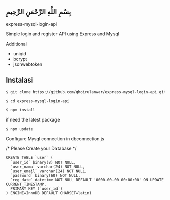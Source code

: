 ## بِسْمِ اللَّهِ الرَّحْمَنِ الرَّحِيمِ

express-mysql-login-api

Simple login and register API using Express and Mysql

Additional
- uniqid
- bcrypt
- jsonwebtoken

## Instalasi
```bash
$ git clone https://github.com/qhoirulanwar/express-mysql-login-api.git

$ cd express-mysql-login-api

$ npm install
```
if need the latest package
```bash
$ npm update
```

Configure Mysql connection in dbconnection.js

/* Please Create your Database */
```
CREATE TABLE `user` (
  `user_id` binary(8) NOT NULL,
  `user_nama` varchar(24) NOT NULL,
  `user_email` varchar(24) NOT NULL,
  `password` binary(60) NOT NULL,
  `reg_date` datetime NOT NULL DEFAULT '0000-00-00 00:00:00' ON UPDATE CURRENT_TIMESTAMP,
  PRIMARY KEY (`user_id`)
) ENGINE=InnoDB DEFAULT CHARSET=latin1
```
